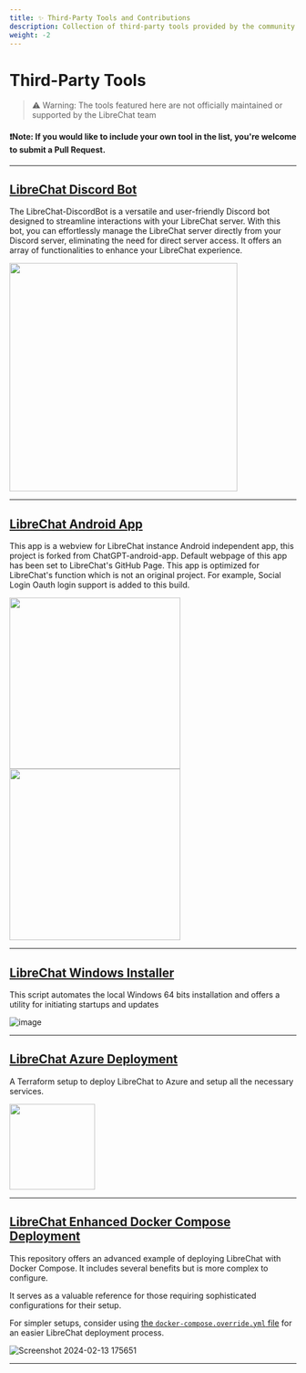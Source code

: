 ```yaml
---
title: ✨ Third-Party Tools and Contributions
description: Collection of third-party tools provided by the community
weight: -2
---
```


# Third-Party Tools

> ⚠️ Warning: The tools featured here are not officially maintained or supported by the LibreChat team

#### ❗Note: If you would like to include your own tool in the list, you're welcome to submit a Pull Request.
---

## [LibreChat Discord Bot](https://github.com/Berry-13/LibreChat-DiscordBot)

The LibreChat-DiscordBot is a versatile and user-friendly Discord bot designed to streamline interactions with your LibreChat server. With this bot, you can effortlessly manage the LibreChat server directly from your Discord server, eliminating the need for direct server access. It offers an array of functionalities to enhance your LibreChat experience.

<div>
<img src="https://github.com/fuegovic/LibreChat/assets/32828263/d3841040-64d0-402f-95a5-8eb07bfbbfe5" width=400>
</div>

---

## [LibreChat Android App](https://github.com/goodair220917/LibreChat-Android-App)

This app is a webview for LibreChat instance Android independent app, this project is forked from ChatGPT-android-app. Default webpage of this app has been set to LibreChat's GitHub Page. This app is optimized for LibreChat's function which is not an original project. For example, Social Login Oauth login support is added to this build.

<div>
<img src="https://github.com/fuegovic/LibreChat/assets/32828263/2da13b4c-8d77-42fc-9d36-75e9913d0545" width=300>
<img src="https://github.com/fuegovic/LibreChat/assets/32828263/6ec84228-f030-4aa9-9f9d-d81245dd9c03" width=300>
</div>

---

## [LibreChat Windows Installer](https://github.com/fuegovic/LibreChat-Windows-Installer)

This script automates the local Windows 64 bits installation and offers a utility for initiating startups and updates

![image](https://github.com/fuegovic/LibreChat/assets/32828263/d4d1830c-ca53-4bbd-9954-9cda4ebe51b1)

---

## [LibreChat Azure Deployment](https://github.com/thunderbug1/LibreChatAzureDeployment)

A Terraform setup to deploy LibreChat to Azure and setup all the necessary services.

<div>
<img src="https://upload.wikimedia.org/wikipedia/commons/thumb/f/fa/Microsoft_Azure.svg/1280px-Microsoft_Azure.svg.png" width=150>
</div>

---

## [LibreChat Enhanced Docker Compose Deployment](https://github.com/CXwudi/librechat-docker-deployment)

This repository offers an advanced example of deploying LibreChat with Docker Compose. It includes several benefits but is more complex to configure.

It serves as a valuable reference for those requiring sophisticated configurations for their setup. 

For simpler setups, consider using [the `docker-compose.override.yml` file](../install/configuration/docker_override.md) for an easier LibreChat deployment process.

![Screenshot 2024-02-13 175651](https://github.com/CXwudi/LibreChat-doc/assets/17377423/53dfb88f-ea1e-4fc2-8952-4069b281a272)

---

